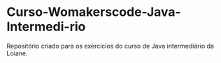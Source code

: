 # Curso-Womakerscode-Java-Intermedi-rio
Repositório criado para os exercícios do curso de Java intermediário da Loiane.
